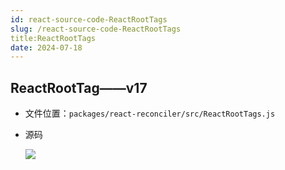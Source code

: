 ```yaml
---
id: react-source-code-ReactRootTags
slug: /react-source-code-ReactRootTags
title:ReactRootTags
date: 2024-07-18
---
```


## ReactRootTag——v17

* 文件位置：`packages/react-reconciler/src/ReactRootTags.js`

* 源码

  ![](https://gitee.com/lao-jiawei/photo-gallery/raw/master/images/react/render-reactRootTags.jfif)